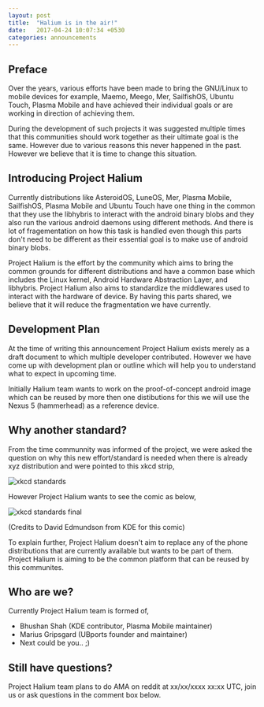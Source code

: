 ```yaml
---
layout: post
title:  "Halium is in the air!"
date:   2017-04-24 10:07:34 +0530
categories: announcements
---
```


## Preface

Over the years, various efforts have been made to bring the GNU/Linux to mobile devices for example, Maemo, Meego, Mer, SailfishOS, Ubuntu Touch, Plasma Mobile and have achieved their individual goals or are working in direction of achieving them.

During the development of such projects it was suggested multiple times that this communities should work together as their ultimate goal is the same. However due to various reasons this never happened in the past. However we believe that it is time to change this situation.

## Introducing Project Halium

Currently distributions like AsteroidOS, LuneOS, Mer, Plasma Mobile, SailfishOS, Plasma Mobile and Ubuntu Touch have one thing in the common that they use the libhybris to interact with the android binary blobs and they also run the various android daemons using different methods. And there is lot of fragementation on how this task is handled even though this parts don't need to be different as their essential goal is to make use of android binary blobs.

Project Halium is the effort by the community which aims to bring the common grounds for different distributions and have a common base which includes the Linux kernel, Android Hardware Abstraction Layer, and libhybris. Project Halium also aims to standardize the middlewares used to interact with the hardware of device. By having this parts shared, we believe that it will reduce the fragmentation we have currently.

## Development Plan

At the time of writing this announcement Project Halium exists merely as a draft document to which multiple developer contributed. However we have come up with development plan or outline which will help you to understand what to expect in upcoming time.

Initially Halium team wants to work on the proof-of-concept android image which can be reused by more then one distibutions for this we will use the Nexus 5 (hammerhead) as a reference device.

## Why another standard?

From the time communnity was informed of the project, we were asked the question on why this new effort/standard is needed when there is already xyz distribution and were pointed to this xkcd strip,

![xkcd standards](https://imgs.xkcd.com/comics/standards.png)

However Project Halium wants to see the comic as below,

![xkcd standards final](http://static.davidedmundson.co.uk/blog/standards_final.png)

(Credits to David Edmundson from KDE for this comic)

To explain further, Project Halium doesn't aim to replace any of the phone distributions that are currently available but wants to be part of them. Project Halium is aiming to be the common platform that can be reused by this communites. 

## Who are we?

Currently Project Halium team is formed of,

- Bhushan Shah (KDE contributor, Plasma Mobile maintainer)
- Marius Gripsgard (UBports founder and maintainer)
- Next could be you.. ;)

## Still have questions?

Project Halium team plans to do AMA on reddit at xx/xx/xxxx xx:xx UTC, join us or ask questions in the comment box below.

